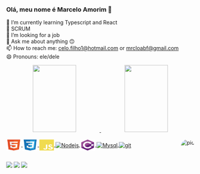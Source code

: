 ### Olá, meu nome é Marcelo Amorim 👋


 🌱 I’m currently learning Typescript and React <br>
 👯 SCRUM <br>
 🤔 I’m looking for a job <br>
 💬 Ask me about anything 🙃 <br>
 📫 How to reach me: celo.filho1@hotmail.com or mrcloabf@gmail.com <br>
 😄 Pronouns: ele/dele <br>

<div align="center">
  <a href="https://github.com/Marceloabf">
  <img width="48%"  height="180em" src="https://github-readme-stats.vercel.app/api?username=Marceloabf&show_icons=true&theme=tokyonight&include_all_commits=true&count_private=true"/>
  <img width="48%" height="180em" src="https://github-readme-stats.vercel.app/api/top-langs/?username=Marceloabf&layout=compact&langs_count=7&theme=tokyonight"/>
</div>
<div style="display: inline_block"><br>
<!--   <img align="center" alt="React" height="30" width="40" src="https://raw.githubusercontent.com/devicons/devicon/master/icons/react/react-original.svg"> -->
  <img align="center" alt="HTML" height="30" width="40" src="https://raw.githubusercontent.com/devicons/devicon/master/icons/html5/html5-original.svg">
  <img align="center" alt="CSS" height="30" width="40" src="https://raw.githubusercontent.com/devicons/devicon/master/icons/css3/css3-original.svg">
  <img align="center" alt="Js" height="30" width="40" src="https://raw.githubusercontent.com/devicons/devicon/master/icons/javascript/javascript-plain.svg">
  <img align="center" alt="Nodejs" height="30" width="40" src="https://cdn.jsdelivr.net/gh/devicons/devicon/icons/nodejs/nodejs-original.svg">
  <img align="center" alt="Csharp" height="30" width="40" src="https://raw.githubusercontent.com/devicons/devicon/master/icons/csharp/csharp-original.svg">
  <img align="center" alt="Mysql" height="30" width="40" src="https://cdn.jsdelivr.net/gh/devicons/devicon/icons/mysql/mysql-original.svg">
  <img align="center" alt="git" height="30" width="40"src="https://cdn.jsdelivr.net/gh/devicons/devicon/icons/git/git-original.svg" />
  <img align="right" alt="pic" height="150" style="border-radius:50px;" src="https://cdn.discordapp.com/attachments/547232965072125976/965993120862969876/ezgif.com-gif-maker_1.gif">
</div>

##
  
<div> 
  <a href="https://instagram.com/marceloabf1" target="_blank"><img src="https://img.shields.io/badge/-Instagram-%23a658b8?style=for-the-badge&logo=instagram&logoColor=white" target="_blank"></a>
  <a href = "mailto:celo.filho1@hotmail.com"><img src="https://img.shields.io/badge/Gmail-D14836?style=for-the-badge&logo=gmail&logoColor=white" target="_blank"></a>
  <a href="https://www.linkedin.com/in/marcelo-barbosa-a23a9020b/" target="_blank"><img src="https://img.shields.io/badge/-LinkedIn-%230077B5?style=for-the-badge&logo=linkedin&logoColor=white" target="_blank"></a> 
</div>
